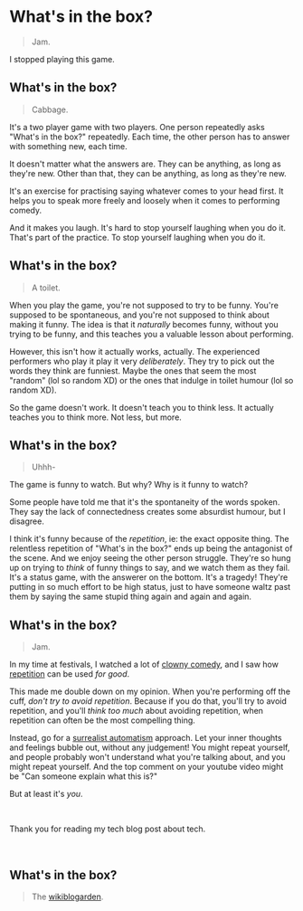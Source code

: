 # What's in the box?

> Jam.

I stopped playing this game.

## What's in the box?

> Cabbage.

It's a two player game with two players. One person repeatedly asks "What's in the box?" repeatedly. Each time, the other person has to answer with something new, each time. 

It doesn't matter what the answers are. They can be anything, as long as they're new. Other than that, they can be anything, as long as they're new.

It's an exercise for practising saying whatever comes to your head first. It helps you to speak more freely and loosely when it comes to performing comedy.

And it makes you laugh. It's hard to stop yourself laughing when you do it. That's part of the practice. To stop yourself laughing when you do it.

## What's in the box?

> A toilet.

When you play the game, you're not supposed to try to be funny. You're supposed to be spontaneous, and you're not supposed to think about making it funny. The idea is that it *naturally* becomes funny, without you trying to be funny, and this teaches you a valuable lesson about performing.

However, this isn't how it actually works, actually. The experienced performers who play it play it very *deliberately*. They try to pick out the words they think are funniest. Maybe the ones that seem the most "random" (lol so random XD) or the ones that indulge in toilet humour (lol so random XD).

So the game doesn't work. It doesn't teach you to think less. It actually teaches you to think more. Not less, but more.

## What's in the box?

> Uhhh-

The game is funny to watch. But why? Why is it funny to watch?

Some people have told me that it's the spontaneity of the words spoken. They say the lack of connectedness creates some absurdist humour, but I disagree.

I think it's funny because of the *repetition*, ie: the exact opposite thing. The relentless repetition of "What's in the box?" ends up being the antagonist of the scene. And we enjoy seeing the other person struggle. They're so hung up on trying to *think* of funny things to say, and we watch them as they fail. It's a status game, with the answerer on the bottom. It's a tragedy! They're putting in so much effort to be high status, just to have someone waltz past them by saying the same stupid thing again and again and again.

## What's in the box?

> Jam.

In my time at festivals, I watched a lot of [clowny comedy](/wikiblogarden/repetition/clowning), and I saw how [repetition](/wikiblogarden/repetition) can be used *for good*.

This made me double down on my opinion. When you're performing off the cuff, *don't try to avoid repetition*. Because if you do that, you'll try to avoid repetition, and you'll *think too much* about avoiding repetition, when repetition can often be the most compelling thing.

Instead, go for a [surrealist automatism](https://en.wikipedia.org/wiki/Surrealist_automatism) approach. Let your inner thoughts and feelings bubble out, without any judgement! You might repeat yourself, and people probably won't understand what you're talking about, and you might repeat yourself. And the top comment on your youtube video might be "Can someone explain what this is?"

But at least it's *you*.

<br>

Thank you for reading my tech blog post about tech.

<br>

## What's in the box?

> The [wikiblogarden](/wikiblogarden).
